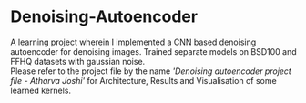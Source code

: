 # Denoising-Autoencoder
A learning project wherein I implemented a CNN based denoising autoencoder for denoising images. Trained separate models on BSD100 and FFHQ datasets with gaussian noise. <br> Please refer to the project file by the name _'Denoising autoencoder project file - Atharva Joshi'_ for Architecture, Results and Visualisation of some learned kernels.
